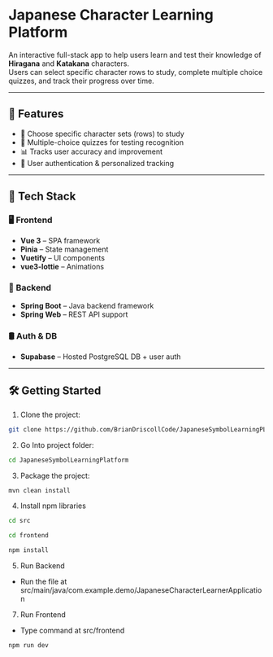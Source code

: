 # Japanese Character Learning Platform

An interactive full-stack app to help users learn and test their knowledge of **Hiragana** and **Katakana** characters.  
Users can select specific character rows to study, complete multiple choice quizzes, and track their progress over time.

---

## 🚀 Features

- 🎯 Choose specific character sets (rows) to study
- 📝 Multiple-choice quizzes for testing recognition
- 📊 Tracks user accuracy and improvement
- 🔐 User authentication & personalized tracking

---

## 🧠 Tech Stack

### 🖥 Frontend
- **Vue 3** – SPA framework
- **Pinia** – State management
- **Vuetify** – UI components
- **vue3-lottie** – Animations

### 🔧 Backend
- **Spring Boot** – Java backend framework
- **Spring Web** – REST API support

### 🛢️ Auth & DB
- **Supabase** – Hosted PostgreSQL DB + user auth

---

## 🛠️ Getting Started

1. Clone the project:

```bash
git clone https://github.com/BrianDriscollCode/JapaneseSymbolLearningPLatform.git
```
2. Go Into project folder:

```bash
cd JapaneseSymbolLearningPlatform
```
3. Package the project:

```bash
mvn clean install
```
4. Install npm libraries

```bash
cd src
```
```bash
cd frontend
```
```bash
npm install
```
5. Run Backend

- Run the file at src/main/java/com.example.demo/JapaneseCharacterLearnerApplication

7. Run Frontend

- Type command at src/frontend

```bash
npm run dev
```
